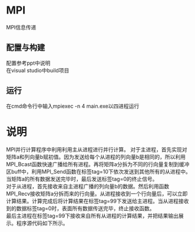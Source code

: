 # MPI
MPI信息传递
## 配置与构建
配置参考ppt中说明  
在visual studio中build项目
## 运行
在cmd命令行中输入mpiexec -n 4 main.exe以四进程运行
# 说明
MPI并行计算程序中利用利用主从进程进行并行计算。 
对于主进程，首先实现对矩阵a和列向量b赋初值。因为发送给每个从进程的列向量b是相同的，所以利用MPI_Bcast函数快速广播给所有进程。再将矩阵a分拆为不同的行向量复制到缓冲区buff中，利用MPI_Send函数在标签tag=10下依次发送到其他所有的从进程中。当矩阵a的所有数据发送完毕时，最后发送标签tag=0的终止信号。  
对于从进程，首先接收来自主进程广播的列向量b的数据。然后利用函数MPI_Recv接收矩阵a分拆而来的行向量。从进程接收到一个行向量后，可以立即计算结果。计算完成后将计算结果在标签tag=99下发送给主进程。当从进程接收到的数据标签tag=0时，表面所有数据传送完毕，终止接收函数。  
最后主进程在标签tag=99下接收来自所有从进程的计算结果，并把结果输出展示。程序源代码如下所示。 
